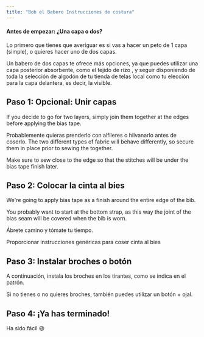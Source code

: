 ```yaml
---
title: "Bob el Babero Instrucciones de costura"
---
```


<Note>

#### Antes de empezar: ¿Una capa o dos?

Lo primero que tienes que averiguar es si vas a hacer un peto de 1 capa (simple),
o quieres hacer uno de dos capas.

Un babero de dos capas te ofrece más opciones, ya que puedes utilizar una capa posterior absorbente, como el tejido de rizo
, y seguir disponiendo de toda la selección de algodón de tu tienda de telas local
como tu elección para la capa delantera, es decir, la visible.

</Note>

## Paso 1: Opcional: Unir capas

If you decide to go for two layers, simply join them together at the edges before applying the bias tape.

Probablemente quieras prenderlo con alfileres o hilvanarlo antes de coserlo. The two different types of fabric will behave differently, so secure them in place prior to sewing the together.

Make sure to sew close to the edge so that the stitches will be under the bias tape finish later.

## Paso 2: Colocar la cinta al bies

We're going to apply bias tape as a finish around the entire edge of the bib.

You probably want to start at the bottom strap, as this way the joint of the bias seam will be covered when the bib is worn.

Ábrete camino y tómate tu tiempo.

<Fixme>

Proporcionar instrucciones genéricas para coser cinta al bies

</Fixme>

## Paso 3: Instalar broches o botón

A continuación, instala los broches en los tirantes, como se indica en el patrón.

Si no tienes o no quieres broches, también puedes utilizar un botón + ojal.

## Paso 4: ¡Ya has terminado!

Ha sido fácil 😃
